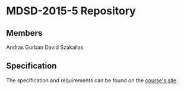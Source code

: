 MDSD-2015-5 Repository
======================

Members
-------
Andras Gurban
David Szakallas

Specification
-------------
The specification and requirements can be found on the [course's site](https://inf.mit.bme.hu/edu/courses/mdsd/homework).


